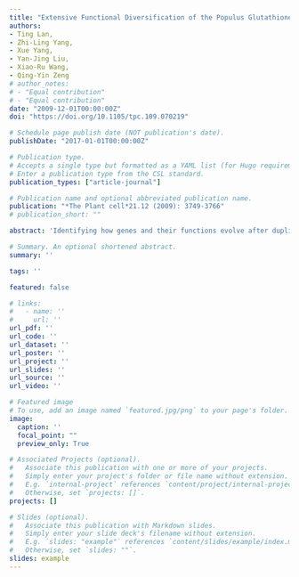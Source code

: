 ```yaml
---
title: "Extensive Functional Diversification of the Populus Glutathione S-transferase Supergene Family"
authors:
- Ting Lan,
- Zhi-Ling Yang,
- Xue Yang,
- Yan-Jing Liu,
- Xiao-Ru Wang,
- Qing-Yin Zeng
# author_notes:
# - "Equal contribution"
# - "Equal contribution"
date: "2009-12-01T00:00:00Z"
doi: "https://doi.org/10.1105/tpc.109.070219" 

# Schedule page publish date (NOT publication's date).
publishDate: "2017-01-01T00:00:00Z"

# Publication type.
# Accepts a single type but formatted as a YAML list (for Hugo requirements).
# Enter a publication type from the CSL standard.
publication_types: ["article-journal"]

# Publication name and optional abbreviated publication name.
publication: "*The Plant cell*21.12 (2009): 3749-3766"
# publication_short: ""

abstract: 'Identifying how genes and their functions evolve after duplication is central to understanding gene family radiation. In this study, we systematically examined the functional diversification of the glutathione S-transferase (GST) gene family in Populus trichocarpa by integrating phylogeny, expression, substrate specificity, and enzyme kinetic data. GSTs are ubiquitous proteins in plants that play important roles in stress tolerance and detoxification metabolism. Genome annotation identified 81 GST genes in Populus that were divided into eight classes with distinct divergence in their evolutionary rate, gene structure, expression responses to abiotic stressors, and enzymatic properties of encoded proteins. In addition, when all the functional parameters were examined, clear divergence was observed within tandem clusters and between paralogous gene pairs, suggesting that subfunctionalization has taken place among duplicate genes. The two domains of GST proteins appear to have evolved under differential selective pressures. The C-terminal domain seems to have been subject to more relaxed functional constraints or divergent directional selection, which may have allowed rapid changes in substrate specificity, affinity, and activity, while maintaining the primary function of the enzyme. Our findings shed light on mechanisms that facilitate the retention of duplicate genes, which can result in a large gene family with a broad substrate spectrum and a wide range of reactivity toward different substrates.'

# Summary. An optional shortened abstract.
summary: ''

tags: ''

featured: false

# links:
#   - name: ''
#     url: ''
url_pdf: ''
url_code: ''
url_dataset: ''
url_poster: ''
url_project: ''
url_slides: ''
url_source: ''
url_video: ''

# Featured image
# To use, add an image named `featured.jpg/png` to your page's folder. 
image:
  caption: ''
  focal_point: ""
  preview_only: True

# Associated Projects (optional).
#   Associate this publication with one or more of your projects.
#   Simply enter your project's folder or file name without extension.
#   E.g. `internal-project` references `content/project/internal-project/index.md`.
#   Otherwise, set `projects: []`.
projects: []

# Slides (optional).
#   Associate this publication with Markdown slides.
#   Simply enter your slide deck's filename without extension.
#   E.g. `slides: "example"` references `content/slides/example/index.md`.
#   Otherwise, set `slides: ""`.
slides: example
---
```



